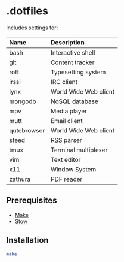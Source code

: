 # .dotfiles

Includes settings for:

| Name        | Description           |
| :---------- | :-------------------- |
| bash        | Interactive shell     |
| git         | Content tracker       |
| roff        | Typesetting system    |
| irssi       | IRC client            |
| lynx        | World Wide Web client |
| mongodb     | NoSQL database        |
| mpv         | Media player          |
| mutt        | Email client          |
| qutebrowser | World Wide Web client |
| sfeed       | RSS parser            |
| tmux        | Terminal multiplexer  |
| vim         | Text editor           |
| x11         | Window System         |
| zathura     | PDF reader            |

## Prerequisites

- [Make](https://www.gnu.org/software/make/)
- [Stow](https://www.gnu.org/software/stow/)

## Installation

```sh
make
```

